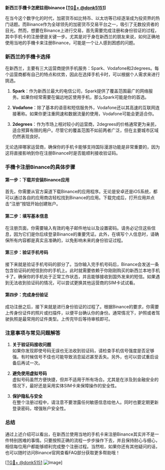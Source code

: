 **新西兰手機卡怎麽註冊binance [[TG💪+ @donk5151](https://t.me/s/donk5151)]**

在当今这个数字化的时代，加密货币如比特币、以太坊等已经逐渐成为投资界的热门话题。而Binance作为全球领先的加密货币交易平台之一，吸引了无数投资者的目光。然而，想要在Binance上进行交易，首先需要完成注册和身份验证的过程，其中手机卡的注册便是关键一步。尤其是对于身在新西兰的朋友来说，如何正确地使用当地的手機卡来注册Binance，可能是一个让人感到困惑的问题。

### 新西兰的手機卡选择

在新西兰，主要有三大运营商提供手机服务：Spark、Vodafone和2degrees。每个运营商都有自己的特点和优势，因此在选择手机卡时，可以根据个人需求来进行挑选。

1. **Spark**：作为新西兰最大的电信公司，Spark提供了覆盖范围最广的网络服务。如果你经常需要在偏远地区使用手机，那么Spark可能是你的首选。
   
2. **Vodafone**：除了基本的语音和短信服务外，Vodafone还以其高速的互联网连接著称。如果你更注重网速和数据流量的使用，Vodafone可能会更适合你。

3. **2degrees**：作为市场上相对较小的运营商，2degrees的价格通常更为亲民，适合预算有限的用户。尽管它的覆盖范围不如前两者广泛，但在主要城市区域仍然表现良好。

无论选择哪家运营商，确保你的手机卡能够支持国际漫游功能是非常重要的，因为这将直接影响到你在注册Binance时是否能顺利接收验证码。

### 手機卡注册Binance的具体步骤

#### 第一步：下载并安装Binance应用

首先，你需要从官方渠道下载Binance的应用程序。无论是安卓还是iOS系统，都可以通过各自的应用商店轻松找到Binance的应用。下载完成后，打开应用并点击“注册”按钮开始创建账户。

#### 第二步：填写基本信息

在注册页面，你需要输入有效的电子邮件地址以及设置密码。请务必记住这些信息，因为它们是你后续登录Binance的重要凭证。此外，在填写个人信息时，请确保所有内容都是真实且准确的，以免影响未来的身份验证过程。

#### 第三步：验证手机号码

接下来就是验证手机号码的部分了。当你输入完手机号码后，Binance会发送一条包含验证码的短信到你的手机上。此时就需要依赖于你刚刚购买的新西兰本地手机卡了。确保你的手机处于正常工作状态，并且能够接收到国外发来的短信。如果遇到无法收到验证码的情况，可以尝试更换其他运营商的SIM卡试试看。

#### 第四步：完成身份验证

成功注册之后，接下来就是进行身份验证的过程了。根据Binance的要求，你需要上传身份证件的照片或扫描件，以便平台确认你的身份。通常情况下，护照或者驾驶执照是最常用的证件类型。上传完毕后等待审核即可。

### 注意事项与常见问题解答

1. **关于验证码接收问题**  
   如果你发现即使号码无误也无法收到验证码，请检查手机信号强度是否足够强。有时候信号不佳也可能导致消息延迟甚至丢失。另外，也可以尝试重启设备后再试一次。

2. **避免使用虚拟号码**  
   虚拟号码虽然方便快捷，但并不适用于所有场合。尤其是在涉及到金融安全的情况下，最好还是采用实体SIM卡来保障操作的安全性。

3. **保护隐私与安全**  
   在整个注册过程中，请注意不要泄露任何敏感信息给他人。同时也要定期更新登录密码，增强账户安全性。

### 总结

通过上述介绍可以看出，在新西兰使用当地的手机卡来注册Binance其实并不是一件特别困难的事情。只要按照正确的流程一步步操作下去，并且保持耐心与细心，相信每位用户都能够顺利完成整个注册过程。当然啦，如果你还有其他疑问的话，也可以随时访问Binance官网查看FAQ部分获取更多帮助哦！

[[TG💪+ @donk5151](https://t.me/s/donk5151) ![Image](https://i.postimg.cc/rwNCRYN7/Snipaste-2025-04-30-17-27-05.png)]